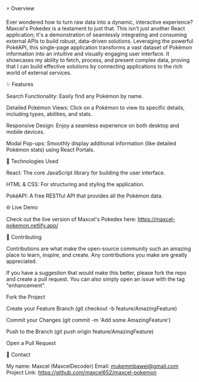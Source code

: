⚡️ Overview

Ever wondered how to turn raw data into a dynamic, interactive experience? Maxcel's Pokedex is a testament to just that. This isn't just another React application; it's a demonstration of seamlessly integrating and consuming external APIs to build robust, data-driven solutions. Leveraging the powerful PokéAPI, this single-page application transforms a vast dataset of Pokémon information into an intuitive and visually engaging user interface. It showcases my ability to fetch, process, and present complex data, proving that I can build effective solutions by connecting applications to the rich world of external services.

✨ Features

Search Functionality: Easily find any Pokémon by name.

Detailed Pokémon Views: Click on a Pokémon to view its specific details, including types, abilities, and stats.

Responsive Design: Enjoy a seamless experience on both desktop and mobile devices.

Modal Pop-ups: Smoothly display additional information (like detailed Pokémon stats) using React Portals.

🚀 Technologies Used

React: The core JavaScript library for building the user interface.

HTML & CSS: For structuring and styling the application.

PokéAPI: A free RESTful API that provides all the Pokémon data.



🌐 Live Demo

Check out the live version of Maxcel's Pokedex here:
https://maxcel-pokemon.netlify.app/

🤝 Contributing

Contributions are what make the open-source community such an amazing place to learn, inspire, and create. Any contributions you make are greatly appreciated.

If you have a suggestion that would make this better, please fork the repo and create a pull request. You can also simply open an issue with the tag "enhancement".

Fork the Project

Create your Feature Branch (git checkout -b feature/AmazingFeature)

Commit your Changes (git commit -m 'Add some AmazingFeature')

Push to the Branch (git push origin feature/AmazingFeature)

Open a Pull Request

📧 Contact

My name: Maxcel (MaxcelDecoder) 
Email: mukemmbawei@gmail.com
Project Link: https://github.com/maxcel652/maxcel-pokemon

